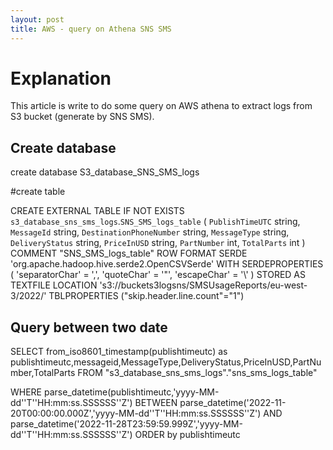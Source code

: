 ```yaml
---
layout: post
title: AWS - query on Athena SNS SMS 
---
```

# Explanation

This article is write to do some query on AWS athena to extract logs from S3 bucket (generate by SNS SMS).

## Create database

create database S3_database_SNS_SMS_logs

#create table

CREATE EXTERNAL TABLE IF NOT EXISTS `s3_database_sns_sms_logs`.`SNS_SMS_logs_table` (
  `PublishTimeUTC` string,
  `MessageId` string,
  `DestinationPhoneNumber` string,
  `MessageType` string,
  `DeliveryStatus` string,
  `PriceInUSD` string,
  `PartNumber` int,
  `TotalParts` int
) COMMENT "SNS_SMS_logs_table"
ROW FORMAT SERDE 'org.apache.hadoop.hive.serde2.OpenCSVSerde'
WITH SERDEPROPERTIES (
   'separatorChar' = ',',
   'quoteChar' = '"',
   'escapeChar' = '\\'
   )
STORED AS TEXTFILE
LOCATION 's3://buckets3logsns/SMSUsageReports/eu-west-3/2022/'
TBLPROPERTIES ("skip.header.line.count"="1")


## Query between two date

SELECT from_iso8601_timestamp(publishtimeutc) as publishtimeutc,messageid,MessageType,DeliveryStatus,PriceInUSD,PartNumber,TotalParts
FROM "s3_database_sns_sms_logs"."sns_sms_logs_table"

WHERE  parse_datetime(publishtimeutc,'yyyy-MM-dd''T''HH:mm:ss.SSSSSS''Z') 
     BETWEEN parse_datetime('2022-11-20T00:00:00.000Z','yyyy-MM-dd''T''HH:mm:ss.SSSSSS''Z') 
     AND parse_datetime('2022-11-28T23:59:59.999Z','yyyy-MM-dd''T''HH:mm:ss.SSSSSS''Z')
ORDER by publishtimeutc  